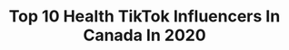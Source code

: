 ---
title: Top 10 Health TikTok Influencers In Canada In 2020
description: >-
  Find top health TikTok influencers in Canada in 2020. Most popular hashtags: #vegan #inthegarden #poop #cooking.
platform: TikTok
profiles:
  - username: "bjjsteve"
    fullname: >-
      Steve
    location: "Canada"
    followers: 8568
    engagement: 1565
    commentsToLikes: 0.070035
    id: cka6k29k9x7ls0i78ivt8trga
    verified: false
    hashtags: "#grumpy, #relationship, #voiceover, #goodmorning"
  - username: "planttrainers"
    fullname: >-
      Adam & Shoshana
    location: "Canada"
    followers: 2044
    engagement: 1276
    commentsToLikes: 0.413621
    id: ckai4la06ofvo0i782pi8chzu
    verified: false
    hashtags: "#airfryer, #spice, #canada, #burrito"
  - username: "moonlightbay20"
    fullname: >-
      Moonlightbay20
    location: "Canada"
    followers: 2226
    engagement: 2053
    commentsToLikes: 0.145583
    id: cka69d3q1s2zs0i78yte3ip98
    verified: false
    hashtags: "#milkshake, #texting, #hello, #mynextmistake"
  - username: "jaywoodford"
    fullname: >-
      Jay Woodford
    location: "Canada"
    followers: 63440
    engagement: 963
    commentsToLikes: 0.058445
    id: ck9jxlu051agw0j7822hgfo60
    verified: false
    hashtags: "#beyourself, #cheersquad, #confidence, #noexcuses"
  - username: "rhys.sews.anime"
    fullname: >-
      ʟᴏᴄᴀʟ ꜱᴛɪᴛᴄʜɪɴɢ ʙᴏʏ
    location: "Canada"
    followers: 49322
    engagement: 2459
    commentsToLikes: 0.010631
    id: ck9f9k37v75nr0j789abd2e94
    verified: false
    hashtags: "#acnhfashionshow, #shototodoroki, #shinsouhitoshi, #ultrainstinct"
  - username: "drdinakulik"
    fullname: >-
      Dr. Dina Kulik
    location: "Canada"
    followers: 20610
    engagement: 452
    commentsToLikes: 0.085027
    id: ck8071hsbnw6z0j786015rodg
    verified: false
    hashtags: "#periodproblems, #mask, #support, #positivity"
  - username: "chinesenaturalhealing"
    fullname: >-
      Aunty Anly 🖐
    location: "Canada"
    followers: 95727
    engagement: 435
    commentsToLikes: 0.040144
    id: ckajk9wtzp9lq0i78zm2o1vvq
    verified: false
    hashtags: "#noodles, #hello, #happycamper, #cute"
  - username: "abirna.k"
    fullname: >-
      Abirna K
    location: "Canada"
    followers: 7504
    engagement: 358
    commentsToLikes: 0.045514
    id: ck9k4yuv6uozn0j78fipk9uvo
    verified: false
    hashtags: "#lettucewraps, #hyperthyroid, #sleephealth, #guthealth"
  - username: "hannahmagee_rd"
    fullname: >-
      Hannah Magee, RD
    location: "Canada"
    followers: 7049
    engagement: 687
    commentsToLikes: 0.023322
    id: ck8071elvnvdh0j78aztskv48
    verified: false
    hashtags: "#keepingbusy, #food, #vegetarian, #breakfast"
  - username: "fitbhabie"
    fullname: >-
      Fit Bhabie
    location: "Canada"
    followers: 5402
    engagement: 255
    commentsToLikes: 0.029070
    id: ckafuk3h0aqeg0i78bdjx74x8
    verified: false
    hashtags: "#beautiful, #bored, #girlfriend, #greenscreen"
---